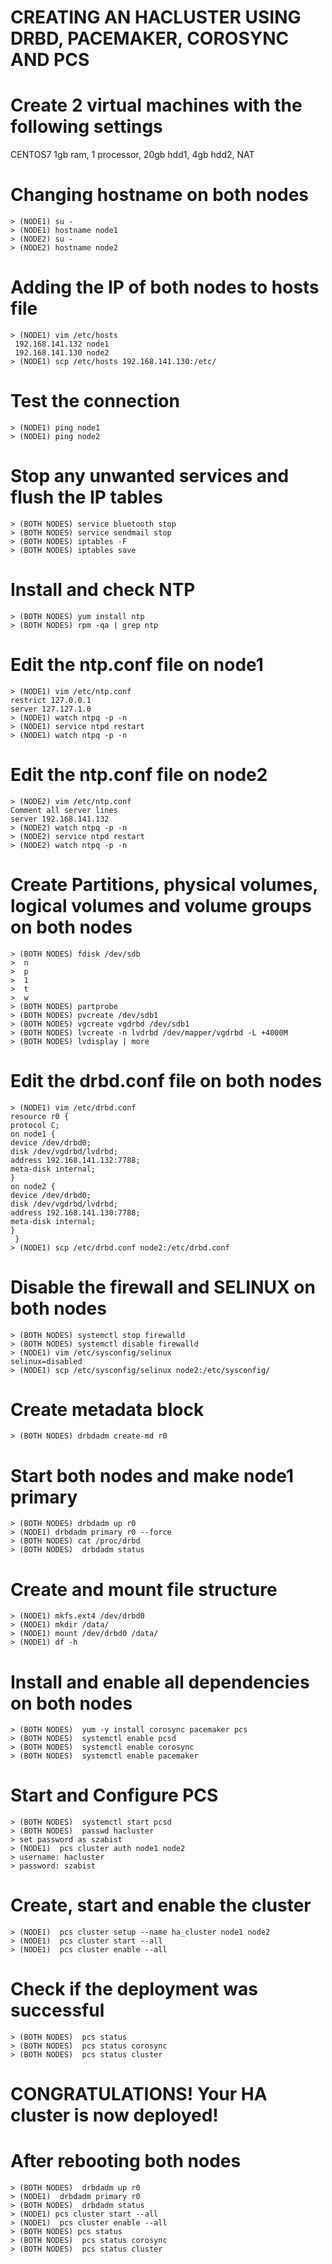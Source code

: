 # CREATING AN HACLUSTER USING DRBD, PACEMAKER, COROSYNC AND PCS 
# Create 2 virtual machines with the following settings
CENTOS7
1gb ram, 1 processor, 20gb hdd1, 4gb hdd2, NAT
# Changing hostname on both nodes
```
> (NODE1) su -
> (NODE1) hostname node1
> (NODE2) su -
> (NODE2) hostname node2
```
# Adding the IP of both nodes to hosts file

```
> (NODE1) vim /etc/hosts
 192.168.141.132 node1
 192.168.141.130 node2
> (NODE1) scp /etc/hosts 192.168.141.130:/etc/
 ```
# Test the connection
 ```
> (NODE1) ping node1
> (NODE1) ping node2
 ```
# Stop any unwanted services and flush the IP tables
 ```
> (BOTH NODES) service bluetooth stop
> (BOTH NODES) service sendmail stop
> (BOTH NODES) iptables -F
> (BOTH NODES) iptables save
 ```
# Install and check NTP
 ```
> (BOTH NODES) yum install ntp
> (BOTH NODES) rpm -qa | grep ntp
 ```
# Edit the ntp.conf file on node1
 ```
> (NODE1) vim /etc/ntp.conf
 restrict 127.0.0.1
 server 127.127.1.0
> (NODE1) watch ntpq -p -n
> (NODE1) service ntpd restart
> (NODE1) watch ntpq -p -n
 ```
# Edit the ntp.conf file on node2
 ```
> (NODE2) vim /etc/ntp.conf
 Comment all server lines
 server 192.168.141.132
> (NODE2) watch ntpq -p -n
> (NODE2) service ntpd restart
> (NODE2) watch ntpq -p -n
 ```
# Create Partitions, physical volumes, logical volumes and volume groups on both nodes
 ```
> (BOTH NODES) fdisk /dev/sdb
>  n
>  p
>  1
>  t
>  w
> (BOTH NODES) partprobe
> (BOTH NODES) pvcreate /dev/sdb1
> (BOTH NODES) vgcreate vgdrbd /dev/sdb1
> (BOTH NODES) lvcreate -n lvdrbd /dev/mapper/vgdrbd -L +4000M
> (BOTH NODES) lvdisplay | more
 ```
# Edit the drbd.conf file on both nodes
 ```
> (NODE1) vim /etc/drbd.conf
 resource r0 {
 protocol C;
 on node1 {
 device /dev/drbd0;
 disk /dev/vgdrbd/lvdrbd;
 address 192.168.141.132:7788;
 meta-disk internal;
 }
 on node2 {
 device /dev/drbd0;
 disk /dev/vgdrbd/lvdrbd;
 address 192.168.141.130:7788;
 meta-disk internal;
 }
  }
> (NODE1) scp /etc/drbd.conf node2:/etc/drbd.conf
 ```
# Disable the firewall and SELINUX on both nodes
 ```
> (BOTH NODES) systemctl stop firewalld
> (BOTH NODES) systemctl disable firewalld
> (NODE1) vim /etc/sysconfig/selinux
 selinux=disabled
> (NODE1) scp /etc/sysconfig/selinux node2:/etc/sysconfig/
 ```
# Create metadata block
 ```
> (BOTH NODES) drbdadm create-md r0
 ```
# Start both nodes and make node1 primary
 ```
> (BOTH NODES) drbdadm up r0
> (NODE1) drbdadm primary r0 --force
> (BOTH NODES) cat /proc/drbd
> (BOTH NODES)  drbdadm status
 ```
# Create and mount file structure
 ```
> (NODE1) mkfs.ext4 /dev/drbd0
> (NODE1) mkdir /data/
> (NODE1) mount /dev/drbd0 /data/
> (NODE1) df -h
 ```
# Install and enable all dependencies on both nodes
 ```
> (BOTH NODES)  yum -y install corosync pacemaker pcs
> (BOTH NODES)  systemctl enable pcsd
> (BOTH NODES)  systemctl enable corosync
> (BOTH NODES)  systemctl enable pacemaker
 ```
# Start and Configure PCS
 ```
> (BOTH NODES)  systemctl start pcsd
> (BOTH NODES)  passwd hacluster
> set password as szabist
> (NODE1)  pcs cluster auth node1 node2
> username: hacluster
> password: szabist
 ```
# Create, start and enable the cluster
 ```
> (NODE1)  pcs cluster setup --name ha_cluster node1 node2
> (NODE1)  pcs cluster start --all
> (NODE1)  pcs cluster enable --all
 ```
# Check if the deployment was successful
 ```
> (BOTH NODES)  pcs status
> (BOTH NODES)  pcs status corosync
> (BOTH NODES)  pcs status cluster
 ```

# CONGRATULATIONS! Your HA cluster is now deployed!

# After rebooting both nodes
```
> (BOTH NODES)  drbdadm up r0
> (NODE1)  drbdadm primary r0
> (BOTH NODES)  drbdadm status
> (NODE1) pcs cluster start --all
> (NODE1)  pcs cluster enable --all
> (BOTH NODES) pcs status
> (BOTH NODES)  pcs status corosync
> (BOTH NODES)  pcs status cluster

```



